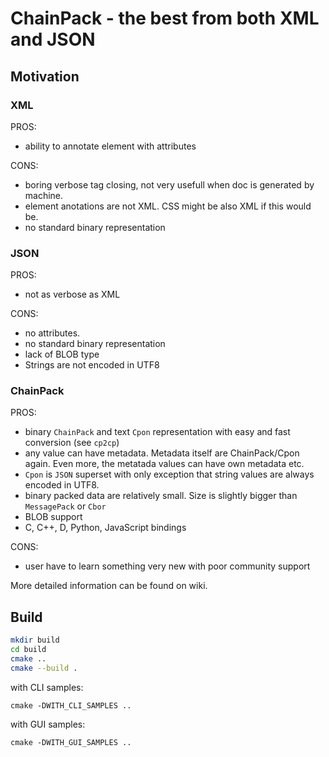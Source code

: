 # ChainPack - the best from both XML and JSON
## Motivation
### XML
PROS:
* ability to annotate element with attributes

CONS:
* boring verbose tag closing, not very usefull when doc is generated by machine.
* element anotations are not XML. CSS might be also XML if this would be.
* no standard binary representation
### JSON
PROS:
* not as verbose as XML

CONS:
* no attributes.
* no standard binary representation
* lack of BLOB type
* Strings are not encoded in UTF8

### ChainPack
PROS:
* binary `ChainPack` and text `Cpon` representation with easy and fast conversion (see `cp2cp`)
* any value can have metadata. Metadata itself are ChainPack/Cpon again. Even more, the metatada values can have own metadata etc.
* `Cpon` is `JSON` superset with only exception that string values are always encoded in UTF8.
* binary packed data are relatively small. Size is slightly bigger than `MessagePack` or `Cbor`
* BLOB support
* C, C++, D, Python, JavaScript bindings

CONS:
* user have to learn something very new with poor community support

More detailed information can be found on wiki.

## Build

```sh
mkdir build
cd build
cmake ..
cmake --build .
```
with CLI samples:
```
cmake -DWITH_CLI_SAMPLES ..
```
with GUI samples:
```
cmake -DWITH_GUI_SAMPLES ..
```

